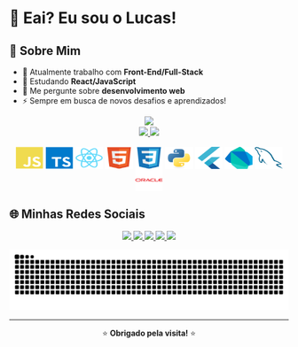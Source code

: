 # 👋 Eai? Eu sou o Lucas!

## 🚀 Sobre Mim

- 🔭 Atualmente trabalho com **Front-End/Full-Stack**
- 🌱 Estudando **React/JavaScript**
- 💬 Me pergunte sobre **desenvolvimento web**
- ⚡ Sempre em busca de novos desafios e aprendizados!


<div align="center">
  <img src="https://github-readme-activity-graph.vercel.app/graph?username=LucasLangley&theme=dracula&hide_border=true&area=true&bg_color=0d1117&color=ffffff&line=00bfbf&point=ffffff&area_color=00bfbf&area=true" width="840px"/>
</div>

<div align="center">
  <a href="https://github.com/LucasLangley">
  <img height="180em" src="https://github-readme-stats.vercel.app/api?username=LucasLangley&show_icons=true&theme=dracula&include_all_commits=true&count_private=true"/>
  <img height="180em" src="https://github-readme-stats.vercel.app/api/top-langs/?username=LucasLangley&layout=compact&langs_count=16&theme=dracula&count_private=true"/>
  </a>
</div>



<div style="display: inline_block" align="center">
  <br>
  <img align="center" alt="Lucas-Js" height="40" width="50" src="https://raw.githubusercontent.com/devicons/devicon/master/icons/javascript/javascript-plain.svg">
  <img align="center" alt="Lucas-Ts" height="40" width="50" src="https://raw.githubusercontent.com/devicons/devicon/master/icons/typescript/typescript-plain.svg">
  <img align="center" alt="Lucas-React" height="40" width="50" src="https://raw.githubusercontent.com/devicons/devicon/master/icons/react/react-original.svg">
  <img align="center" alt="Lucas-HTML" height="40" width="50" src="https://raw.githubusercontent.com/devicons/devicon/master/icons/html5/html5-original.svg">
  <img align="center" alt="Lucas-CSS" height="40" width="50" src="https://raw.githubusercontent.com/devicons/devicon/master/icons/css3/css3-original.svg">
  <img align="center" alt="Lucas-Python" height="40" width="50" src="https://raw.githubusercontent.com/devicons/devicon/master/icons/python/python-original.svg">
  <img align="center" alt="Lucas-Flutter" height="40" width="50" src="https://raw.githubusercontent.com/devicons/devicon/master/icons/flutter/flutter-original.svg">
  <img align="center" alt="Lucas-Dart" height="40" width="50" src="https://raw.githubusercontent.com/devicons/devicon/master/icons/dart/dart-original.svg">
  <img align="center" alt="Lucas-MySQL" height="40" width="50" src="https://raw.githubusercontent.com/devicons/devicon/master/icons/mysql/mysql-original.svg">
  <img align="center" alt="Lucas-Oracle" height="40" width="50" src="https://raw.githubusercontent.com/devicons/devicon/master/icons/oracle/oracle-original.svg">
</div>

## 🌐 Minhas Redes Sociais

<div align="center">
  <a href="https://instagram.com/lucas_boroto04" target="_blank">
    <img src="https://img.shields.io/badge/-Instagram-%23E4405F?style=for-the-badge&logo=instagram&logoColor=white" target="_blank">
  </a>
  <a href="https://x.com/Borotos00" target="_blank">
    <img src="https://img.shields.io/badge/-X-%23000000?style=for-the-badge&logo=x&logoColor=white" target="_blank">
  </a>
  <a href="https://discord.com/users/549713777298243588" target="_blank">
    <img src="https://img.shields.io/badge/Discord-7289DA?style=for-the-badge&logo=discord&logoColor=white" target="_blank">
  </a>
  <a href="mailto:lucasboroto00@gmail.com">
    <img src="https://img.shields.io/badge/-Gmail-%23333?style=for-the-badge&logo=gmail&logoColor=white" target="_blank">
  </a>
  <a href="https://www.linkedin.com/in/lucas-boroto/" target="_blank">
    <img src="https://img.shields.io/badge/-LinkedIn-%230077B5?style=for-the-badge&logo=linkedin&logoColor=white" target="_blank">
  </a>
</div>

![Snake animation](https://github.com/LucasLangley/LucasLangley/blob/output/github-contribution-grid-snake.svg)

<div align="center">
  

</div>

---

<div align="center">
  
⭐️ **Obrigado pela visita!** ⭐️

</div>
